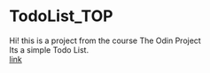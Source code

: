 # TodoList_TOP
Hi! this is a project from the course The Odin Project    
Its a simple Todo List.   
[link](https://alexsrebernic.github.io/TodoList_TOP/)

